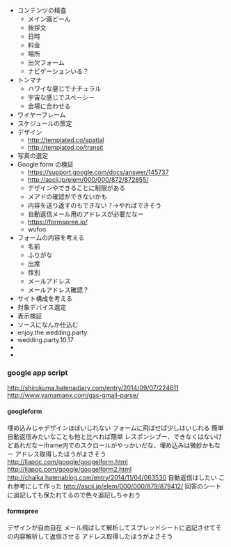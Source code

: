 * コンテンツの精査
  * メイン画どーん
  * 挨拶文
  * 日時
  * 料金
  * 場所
  * 出欠フォーム
  * ナビゲーションいる？
* トンマナ
  * ハワイな感じでナチュラル
  * 宇宙な感じでスペーシー
  * 会場に合わせる
* ワイヤーフレーム
* スケジュールの策定
* デザイン
  * http://templated.co/spatial
  * http://templated.co/transit
* 写真の選定
* Google form の検証
  * https://support.google.com/docs/answer/145737
  * http://ascii.jp/elem/000/000/872/872855/
  * デザインやできることに制限がある
  * メアドの確認ができないかも
  * 内容を送り返すのもできない？→やればできそう
  * 自動返信メール用のアドレスが必要だなー
  * https://formspree.io/
  * wufoo
* フォームの内容を考える
  * 名前
  * ふりがな
  * 出席
  * 性別
  * メールアドレス
  * メールアドレス確認？
* サイト構成を考える
* 対象デバイス選定
* 表示検証
* ソースになんか仕込む
* enjoy.the.wedding.party
* wedding.party.10.17
* 
* 

### google app script

http://shirokuma.hatenadiary.com/entry/2014/09/07/224611
http://www.yamamanx.com/gas-gmail-parse/

#### googleform

埋め込みじゃデザインほぼいじれない
フォームに飛ばせば少しはいじれる
簡単
自動返信みたいなことも他と比べれば簡単
レスポンシブー、できなくはないけどあれだなーiframe内でのスクロールがやっかいだな、埋め込みは微妙かもなー
アドレス取得したほうがよさそう
http://liapoc.com/google/googelform.html
http://liapoc.com/google/googelform2.html
http://chaika.hatenablog.com/entry/2014/11/04/063530
自動返信はしたい
これ参考にして作った
http://ascii.jp/elem/000/000/879/879412/
回答のシートに追記しても保たれてるので色々追記しちゃおう


#### formspree

デザインが自由自在
メール飛ばして解析してスプレッドシートに追記させてその内容解析して返信させる
アドレス取得したほうがよさそう